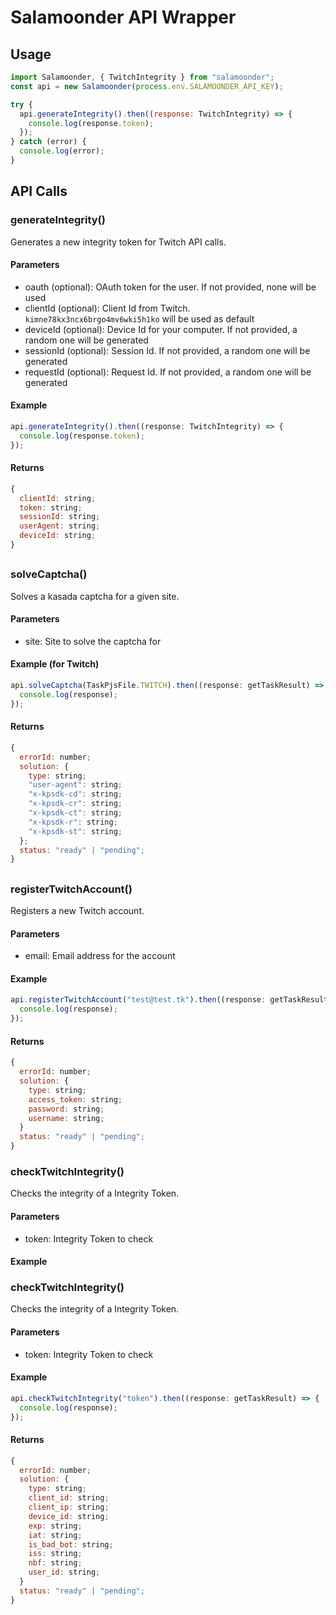 # Salamoonder API Wrapper

## Usage

```js
import Salamoonder, { TwitchIntegrity } from "salamoonder";
const api = new Salamoonder(process.env.SALAMOONDER_API_KEY);

try {
  api.generateIntegrity().then((response: TwitchIntegrity) => {
    console.log(response.token);
  });
} catch (error) {
  console.log(error);
}
```

## API Calls

### generateIntegrity()

Generates a new integrity token for Twitch API calls.

#### Parameters

- oauth (optional): OAuth token for the user. If not provided, none will be used
- clientId (optional): Client Id from Twitch. `kimne78kx3ncx6brgo4mv6wki5h1ko` will be used as default
- deviceId (optional): Device Id for your computer. If not provided, a random one will be generated
- sessionId (optional): Session Id. If not provided, a random one will be generated
- requestId (optional): Request Id. If not provided, a random one will be generated

#### Example

```js
api.generateIntegrity().then((response: TwitchIntegrity) => {
  console.log(response.token);
});
```

#### Returns

```js
{
  clientId: string;
  token: string;
  sessionId: string;
  userAgent: string;
  deviceId: string;
}
```

##

### solveCaptcha()

Solves a kasada captcha for a given site.

#### Parameters

- site: Site to solve the captcha for

#### Example (for Twitch)

```js
api.solveCaptcha(TaskPjsFile.TWITCH).then((response: getTaskResult) => {
  console.log(response);
});
```

#### Returns

```js
{
  errorId: number;
  solution: {
    type: string;
    "user-agent": string;
    "x-kpsdk-cd": string;
    "x-kpsdk-cr": string;
    "x-kpsdk-ct": string;
    "x-kpsdk-r": string;
    "x-kpsdk-st": string;
  };
  status: "ready" | "pending";
}
```

##

### registerTwitchAccount()

Registers a new Twitch account.

#### Parameters

- email: Email address for the account

#### Example

```js
api.registerTwitchAccount("test@test.tk").then((response: getTaskResult) => {
  console.log(response);
});
```

#### Returns

```js
{
  errorId: number;
  solution: {
    type: string;
    access_token: string;
    password: string;
    username: string;
  }
  status: "ready" | "pending";
}
```

### checkTwitchIntegrity()

Checks the integrity of a Integrity Token.

#### Parameters

- token: Integrity Token to check

#### Example

### checkTwitchIntegrity()

Checks the integrity of a Integrity Token.

#### Parameters

- token: Integrity Token to check

#### Example

```js
api.checkTwitchIntegrity("token").then((response: getTaskResult) => {
  console.log(response);
});
```

#### Returns

```js
{
  errorId: number;
  solution: {
    type: string;
    client_id: string;
    client_ip: string;
    device_id: string;
    exp: string;
    iat: string;
    is_bad_bot: string;
    iss: string;
    nbf: string;
    user_id: string;
  }
  status: "ready" | "pending";
}
```
